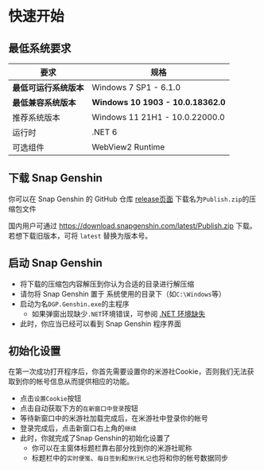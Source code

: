 # 快速开始

## 最低系统要求
|要求|规格|
|-|-|
|**最低可运行系统版本**|Windows 7 SP1 - 6.1.0|
|**最低兼容系统版本**|**Windows 10 1903 - 10.0.18362.0**|  
|推荐系统版本|Windows 11 21H1 - 10.0.22000.0|
|运行时|.NET 6|
|可选组件|WebView2 Runtime|

## 下载 Snap Genshin

你可以在 Snap Genshin 的 GitHub 仓库 [release页面](https://github.com/DGP-Studio/Snap.Genshin/releases) 下载名为`Publish.zip`的压缩包文件

国内用户可通过 https://download.snapgenshin.com/latest/Publish.zip 下载。若想下载旧版本，可将 `latest` 替换为版本号。

## 启动 Snap Genshin

- 将下载的压缩包内容解压到你认为合适的目录进行解压缩
- 请勿将 Snap Genshin 置于 系统使用的目录下（如`C:\Windows`等）
- 启动为名`DGP.Genshin.exe`的主程序
  - 如果弹窗出现缺少`.NET`环境错误，可参阅 [.NET 环境缺失](./FAQ/dotNET-env.md)
- 此时，你应当已经可以看到 Snap Genshin 程序界面

## 初始化设置

在第一次成功打开程序后，你首先需要设置你的米游社Cookie，否则我们无法获取到你的帐号信息从而提供相应的功能。

- 点击`设置Cookie`按钮
- 点击自动获取下方的`在新窗口中登录`按钮
- 等待新窗口中的米游社加载完成后，在米游社中登录你的帐号
- 登录完成后，点击新窗口右上角的`继续`
- 此时，你就完成了Snap Genshin的初始化设置了
  - 你可以在主窗体标题栏靠右部分找到你的米游社昵称
  - 标题栏中的`实时便笺`、`每日签到`和`旅行札记`也将和你的帐号数据同步
